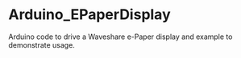# Arduino_EPaperDisplay
Arduino code to drive a Waveshare e-Paper display and example to demonstrate usage.
